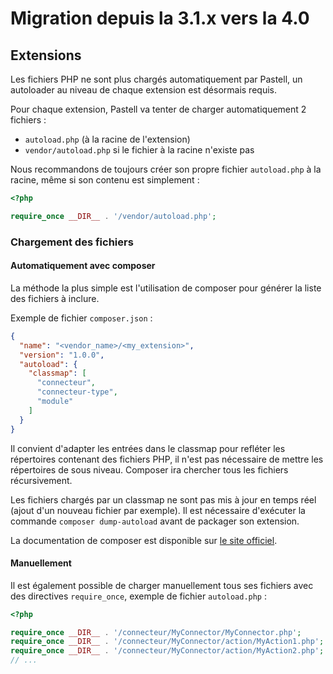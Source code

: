 # Migration depuis la 3.1.x vers la 4.0

## Extensions

Les fichiers PHP ne sont plus chargés automatiquement par Pastell, un autoloader au niveau de chaque extension est désormais
requis.

Pour chaque extension, Pastell va tenter de charger automatiquement 2 fichiers :
* `autoload.php` (à la racine de l'extension)
* `vendor/autoload.php` si le fichier à la racine n'existe pas

Nous recommandons de toujours créer son propre fichier `autoload.php` à la racine, même si son contenu est simplement :

```php
<?php

require_once __DIR__ . '/vendor/autoload.php';
```

### Chargement des fichiers

#### Automatiquement avec composer

La méthode la plus simple est l'utilisation de composer pour générer la liste des fichiers à inclure.

Exemple de fichier `composer.json` :

```json
{
  "name": "<vendor_name>/<my_extension>",
  "version": "1.0.0",
  "autoload": {
    "classmap": [
      "connecteur",
      "connecteur-type",
      "module"
    ]
  }
}
```

Il convient d'adapter les entrées dans le classmap pour refléter les répertoires contenant des fichiers PHP,
il n'est pas nécessaire de mettre les répertoires de sous niveau. Composer ira chercher tous les fichiers récursivement.

Les fichiers chargés par un classmap ne sont pas mis à jour en temps réel (ajout d'un nouveau fichier par exemple).
Il est nécessaire d'exécuter la commande `composer dump-autoload` avant de packager son extension.

La documentation de composer est disponible sur [le site officiel](https://getcomposer.org/doc/).

#### Manuellement

Il est également possible de charger manuellement tous ses fichiers avec des directives `require_once`, exemple  de fichier `autoload.php` :

```php
<?php

require_once __DIR__ . '/connecteur/MyConnector/MyConnector.php';
require_once __DIR__ . '/connecteur/MyConnector/action/MyAction1.php';
require_once __DIR__ . '/connecteur/MyConnector/action/MyAction2.php';
// ...
```
